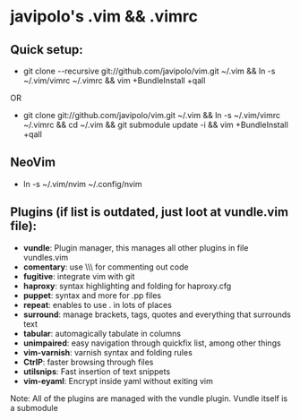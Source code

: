 # javipolo's .vim && .vimrc

## Quick setup:
* git clone --recursive git://github.com/javipolo/vim.git ~/.vim && ln -s ~/.vim/vimrc ~/.vimrc && vim +BundleInstall +qall

OR

* git clone git://github.com/javipolo/vim.git ~/.vim && ln -s ~/.vim/vimrc ~/.vimrc && cd ~/.vim && git submodule update -i && vim +BundleInstall +qall


## NeoVim

* ln -s ~/.vim/nvim ~/.config/nvim

## Plugins (if list is outdated, just loot at vundle.vim file):
* **vundle**:          Plugin manager, this manages all other plugins in file vundles.vim
* **comentary**:       use \\\\\\ for commenting out code
* **fugitive**:        integrate vim with git
* **haproxy**:         syntax highlighting and folding for haproxy.cfg
* **puppet**:          syntax and more for .pp files
* **repeat**:          enables to use . in lots of places
* **surround**:        manage brackets, tags, quotes and everything that surrounds text
* **tabular**:         automagically tabulate in columns
* **unimpaired**:      easy navigation through quickfix list, among other things
* **vim-varnish**:     varnish syntax and folding rules
* **CtrlP**:           faster browsing through files
* **utilsnips**:       Fast insertion of text snippets
* **vim-eyaml**:       Encrypt inside yaml without exiting vim

Note: All of the plugins are managed with the vundle plugin. Vundle itself is a submodule
